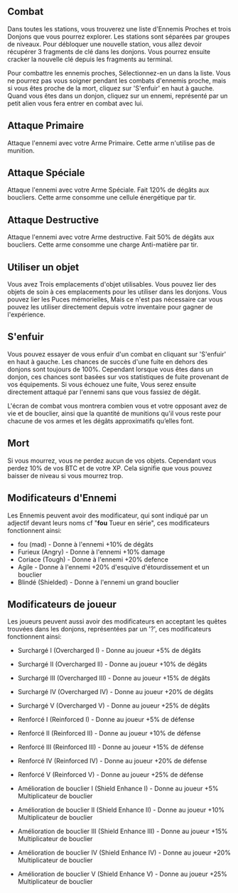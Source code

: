 ## Combat

Dans toutes les stations, vous trouverez une liste d'Ennemis Proches et trois Donjons que vous pourrez explorer. Les stations sont séparées par groupes de niveaux.  Pour débloquer une nouvelle station, vous allez devoir récupérer 3 fragments de clé dans les donjons. Vous pourrez ensuite cracker la nouvelle clé depuis les fragments au terminal.
  
Pour combattre les ennemis proches, Sélectionnez-en un dans la liste.  Vous ne pourrez pas vous soigner pendant les combats d'ennemis proche, mais si vous êtes proche de la mort, cliquez sur 'S'enfuir' en haut à gauche. Quand vous êtes dans un donjon, cliquez sur un ennemi, représenté par un petit alien vous fera entrer en combat avec lui.  

## Attaque Primaire
Attaque l'ennemi avec votre Arme Primaire. Cette arme n'utilise pas de munition.  

## Attaque Spéciale
Attaque l'ennemi avec votre Arme Spéciale. Fait 120% de dégâts aux boucliers. Cette arme consomme une cellule énergétique par tir.  

## Attaque Destructive
Attaque l'ennemi avec votre Arme destructive. Fait 50% de dégâts aux boucliers. Cette arme consomme une charge Anti-matière par tir.

## Utiliser un objet
Vous avez Trois emplacements d'objet utilisables.  Vous pouvez lier des objets de soin à ces emplacements pour les utiliser dans les donjons.  Vous pouvez lier les Puces mémorielles, Mais ce n'est pas nécessaire car vous pouvez les utiliser directement depuis votre inventaire pour gagner de l'expérience.

## S'enfuir
Vous pouvez essayer de vous enfuir d'un combat en cliquant sur 'S'enfuir' en haut à gauche. Les chances de succès d'une fuite en dehors des donjons sont toujours de 100%. Cependant lorsque vous êtes dans un donjon, ces chances sont basées sur vos statistiques de fuite provenant de vos équipements. Si vous échouez une fuite, Vous serez ensuite directement attaqué par l'ennemi sans que vous fassiez de dégât.  
  
L'écran de combat vous montrera combien vous et votre opposant avez de vie et de bouclier, ainsi que la quantité de munitions qu'il vous reste pour chacune de vos armes et les dégâts approximatifs qu’elles font.

## Mort

Si vous mourrez, vous ne perdez aucun de vos objets. Cependant vous perdez 10% de vos BTC et de votre XP. Cela signifie que vous pouvez baisser de niveau si vous mourrez trop.
  
## Modificateurs d'Ennemi
  
Les Ennemis peuvent avoir des modificateur, qui sont indiqué par un adjectif devant leurs noms cf "**fou** Tueur en série", ces modificateurs fonctionnent ainsi:
  
  
 - fou (mad) - Donne à l'ennemi +10% de dégâts  
 - Furieux (Angry) - Donne à l'ennemi +10% damage  
 - Coriace (Tough) - Donne à l'ennemi +20% defence  
 - Agile - Donne à l'ennemi +20% d'esquive d'étourdissement et un bouclier  
 - Blindé (Shielded) - Donne à l'ennemi un grand bouclier  
  
## Modificateurs de joueur
  
Les joueurs peuvent aussi avoir des modificateurs en acceptant les quêtes trouvées dans les donjons, représentées par un '?', ces modificateurs fonctionnent ainsi:
  
 - Surchargé I   (Overcharged I)   - Donne au joueur +5% de dégâts  
 - Surchargé II  (Overcharged II)  - Donne au joueur +10% de dégâts  
 - Surchargé III (Overcharged III) - Donne au joueur +15% de dégâts  
 - Surchargé IV  (Overcharged IV)  - Donne au joueur +20% de dégâts  
 - Surchargé V   (Overcharged V)   - Donne au joueur +25% de dégâts  
  
  
 - Renforcé I   (Reinforced I)   - Donne au joueur +5% de défense  
 - Renforcé II  (Reinforced II)  - Donne au joueur +10% de défense  
 - Renforcé III (Reinforced III) - Donne au joueur +15% de défense  
 - Renforcé IV  (Reinforced IV)  - Donne au joueur +20% de défense  
 - Renforcé V   (Reinforced V)   - Donne au joueur +25% de défense  
  
  
 - Amélioration de bouclier I   (Shield Enhance I)   - Donne au joueur +5% Multiplicateur de bouclier  
 - Amélioration de bouclier II  (Shield Enhance II)  - Donne au joueur +10% Multiplicateur de bouclier  
 - Amélioration de bouclier III (Shield Enhance III) - Donne au joueur +15% Multiplicateur de bouclier  
 - Amélioration de bouclier IV  (Shield Enhance IV)  - Donne au joueur +20% Multiplicateur de bouclier  
 - Amélioration de bouclier V   (Shield Enhance V)   - Donne au joueur +25% Multiplicateur de bouclier 
